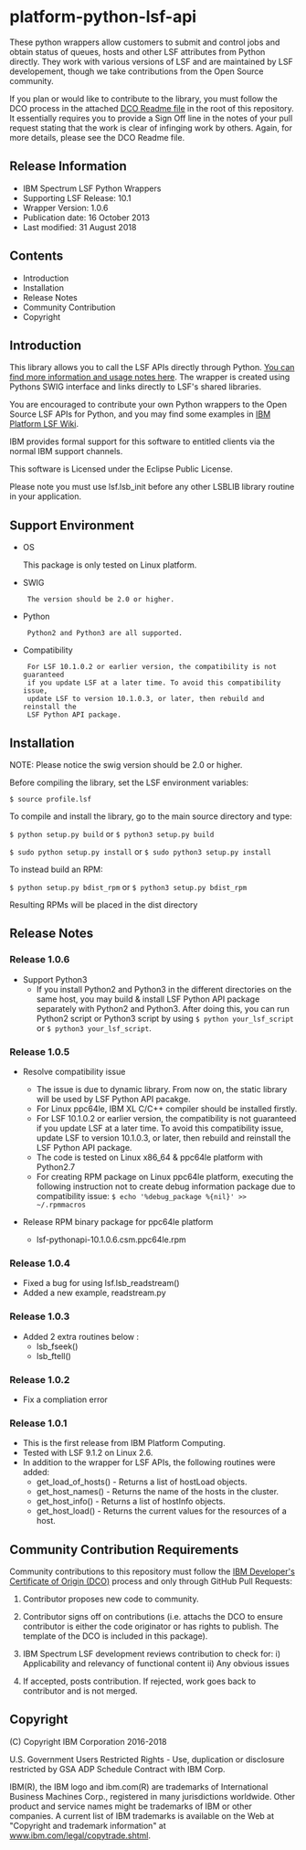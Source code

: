 # platform-python-lsf-api

These python wrappers allow customers to submit and control jobs and obtain status of queues, hosts and other LSF attributes from Python directly.  They work with various versions of LSF and are maintained by LSF developement, though we take contributions from the Open Source community.

If you plan or would like to contribute to the library, you must follow the DCO process in the attached [DCO Readme file](https://github.com/IBMSpectrumComputing/platform-python-lsf-api/blob/master/IBMDCO.md) in the root of this repository.  It essentially requires you to provide a Sign Off line in the notes of your pull request stating that the work is clear of infinging work by others.  Again, for more details, please see the DCO Readme file.

## Release Information

* IBM Spectrum LSF Python Wrappers
* Supporting LSF Release: 10.1
* Wrapper Version: 1.0.6
* Publication date: 16 October 2013
* Last modified: 31 August 2018

## Contents

* Introduction
* Installation
* Release Notes
* Community Contribution
* Copyright
 
## Introduction

This library allows you to call the LSF APIs directly through Python.  [You can find more information and usage notes here](https://www.ibm.com/developerworks/community/wikis/home?lang=en#!/wiki/New%20IBM%20Platform%20LSF%20Wiki/page/Integrations%2C%20APIs%2C%20and%20samples). The wrapper is created using Pythons SWIG interface and links directly to LSF's shared libraries. 

You are encouraged to contribute your own Python wrappers to the Open Source LSF APIs for Python, and you may find some examples in [IBM Platform LSF Wiki](https://www.ibm.com/developerworks/community/wikis/home?lang=en#!/wiki/New%20IBM%20Platform%20LSF%20Wiki/page/Using%20the%20Python%20wrapper%20for%20LSF%20API).

IBM provides formal support for this software to entitled clients via the normal IBM support channels.

This software is Licensed under the Eclipse Public License.

Please note you must use lsf.lsb_init before any other LSBLIB library routine in your application.

## Support Environment

 - OS
 
   	This package is only tested on Linux platform.

 - SWIG

        The version should be 2.0 or higher.

 - Python

        Python2 and Python3 are all supported.

 - Compatibility

        For LSF 10.1.0.2 or earlier version, the compatibility is not guaranteed
      	if you update LSF at a later time. To avoid this compatibility issue, 
      	update LSF to version 10.1.0.3, or later, then rebuild and reinstall the 
      	LSF Python API package.
        

## Installation

NOTE: Please notice the swig version should be 2.0 or higher.

Before compiling the library, set the LSF environment variables:

`$ source profile.lsf`

To compile and install the library, go to the main source directory
and type:

`$ python setup.py build`
or `$ python3 setup.py build`

`$ sudo python setup.py install`
or `$ sudo python3 setup.py install`

To instead build an RPM:

`$ python setup.py bdist_rpm`
or `$ python3 setup.py bdist_rpm`

Resulting RPMs will be placed in the dist directory

## Release Notes

### Release 1.0.6
- Support Python3
    * If you install Python2 and Python3 in the different directories on the same host, 
      you may build & install LSF Python API package separately with Python2 and Python3. 
      After doing this, you can run Python2 script or Python3 script by using 
         `$ python your_lsf_script`
      or `$ python3 your_lsf_script`.

### Release 1.0.5
- Resolve compatibility issue
    * The issue is due to dynamic library. From now on, the static library will 
      be used by LSF Python API pacakge.
    * For Linux ppc64le, IBM XL C/C++ compiler should be installed firstly.
    * For LSF 10.1.0.2 or earlier version, the compatibility is not guaranteed
      if you update LSF at a later time. To avoid this compatibility issue, 
      update LSF to version 10.1.0.3, or later, then rebuild and reinstall the 
      LSF Python API package.
    * The code is tested on Linux x86_64 & ppc64le platform with Python2.7
    * For creating RPM package on Linux ppc64le platform, executing the following 
      instruction not to create debug information package due to compatibility issue:
          `$ echo '%debug_package %{nil}' >> ~/.rpmmacros`

- Release RPM binary package for ppc64le platform

    * lsf-pythonapi-10.1.0.6.csm.ppc64le.rpm

### Release 1.0.4

- Fixed a bug for using lsf.lsb_readstream()
- Added a new example, readstream.py

### Release 1.0.3

-  Added 2 extra routines below :
    * lsb_fseek()
    * lsb_ftell()

### Release 1.0.2

-  Fix a compliation error

### Release 1.0.1

- This is the first release from IBM Platform Computing.
- Tested with LSF 9.1.2 on Linux 2.6.
- In addition to the wrapper for LSF APIs, the following routines were added:
  * get_load_of_hosts() - Returns a list of hostLoad objects.
  * get_host_names()    - Returns the name of the hosts in the cluster.
  * get_host_info()     - Returns a list of hostInfo objects.
  * get_host_load()     - Returns the current values for the resources of a host.

## Community Contribution Requirements

Community contributions to this repository must follow the [IBM Developer's Certificate of Origin (DCO)](https://github.com/IBMSpectrumComputing/platform-python-lsf-api/blob/master/IBMDCO.md) process and only through GitHub Pull Requests:

 1. Contributor proposes new code to community.

 2. Contributor signs off on contributions 
    (i.e. attachs the DCO to ensure contributor is either the code 
    originator or has rights to publish. The template of the DCO is included in
    this package).
 
 3. IBM Spectrum LSF development reviews contribution to check for:
    i)  Applicability and relevancy of functional content 
    ii) Any obvious issues

 4. If accepted, posts contribution. If rejected, work goes back to contributor and is not merged.

## Copyright

(C) Copyright IBM Corporation 2016-2018

U.S. Government Users Restricted Rights - Use, duplication or disclosure 
restricted by GSA ADP Schedule Contract with IBM Corp.

IBM(R), the IBM logo and ibm.com(R) are trademarks of International Business Machines Corp., 
registered in many jurisdictions worldwide. Other product and service names might be trademarks 
of IBM or other companies. A current list of IBM trademarks is available on the Web at 
"Copyright and trademark information" at www.ibm.com/legal/copytrade.shtml.
